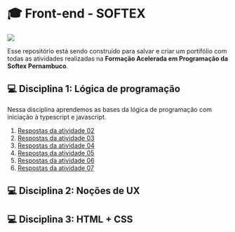 # 🎓 Front-end - SOFTEX

![](https://i.ytimg.com/vi/HqaWK3M1Ta8/maxresdefault.jpg)

Esse repositório está sendo construído para salvar e criar um portifólio com todas as atividades realizadas na **Formação Acelerada em Programação da Softex Pernambuco**.

## 💻 Disciplina 1: Lógica de programação
Nessa disciplina aprendemos as bases da lógica de programação com iniciação à typescript e javascript.

1. [Respostas da atividade 02](https://github.com/cabarros3/frontend-softex/tree/main/logica/atividade_02)
2. [Respostas da atividade 03](https://github.com/cabarros3/frontend-softex/tree/main/logica/atividade_03)
3. [Respostas da atividade 04](https://github.com/cabarros3/frontend-softex/tree/main/logica/atividade_04)
4. [Respostas da atividade 05](https://github.com/cabarros3/frontend-softex/tree/main/logica/atividade_05)
4. [Respostas da atividade 06](https://github.com/cabarros3/frontend-softex/tree/main/logica/atividade_06)
4. [Respostas da atividade 07](https://github.com/cabarros3/frontend-softex/tree/main/logica/atividade_07)

## 💻 Disciplina 2: Noções de UX

## 💻 Disciplina 3: HTML + CSS